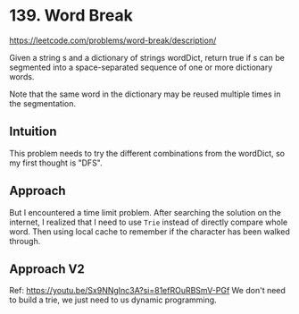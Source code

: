 # 139. Word Break
https://leetcode.com/problems/word-break/description/

Given a string s and a dictionary of strings wordDict, return true if s can be segmented into a space-separated sequence of one or more dictionary words.

Note that the same word in the dictionary may be reused multiple times in the segmentation.

## Intuition
This problem needs to try the different combinations from the wordDict, so my first thought is "DFS".

## Approach
But I encountered a time limit problem.
After searching the solution on the internet, I realized that I need to use `Trie` instead of directly compare whole word.
Then using local cache to remember if the character has been walked through.

## Approach V2
Ref: https://youtu.be/Sx9NNgInc3A?si=81efROuRBSmV-PGf
We don't need to build a trie, we just need to us dynamic programming.